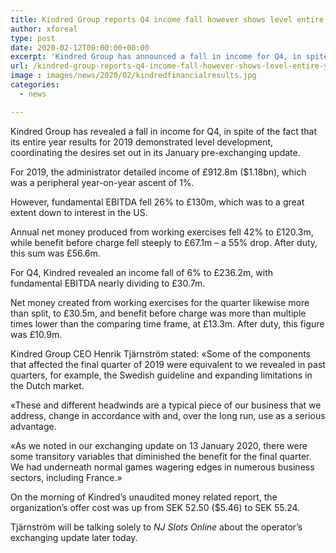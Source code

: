 ```yaml
---
title: Kindred Group reports Q4 income fall however shows level entire year growth
author: xforeal 
type: post
date: 2020-02-12T00:00:00+00:00
excerpt: 'Kindred Group has announced a fall in income for Q4, in spite of the fact that its entire year results for 2019 indicated level development, coordinating the desires set out in its January pre-exchanging update '
url: /kindred-group-reports-q4-income-fall-however-shows-level-entire-year-growth/
image : images/news/2020/02/kindredfinancialresults.jpg
categories:
  - news

---
```

Kindred Group has revealed a fall in income for Q4, in spite of the fact that its entire year results for 2019 demonstrated level development, coordinating the desires set out in its January pre-exchanging update.

For 2019, the administrator detailed income of &pound;912.8m ($1.18bn), which was a peripheral year-on-year ascent of 1&percnt;.

However, fundamental EBITDA fell 26&percnt; to &pound;130m, which was to a great extent down to interest in the US.

Annual net money produced from working exercises fell 42&percnt; to &pound;120.3m, while benefit before charge fell steeply to &pound;67.1m &ndash; a 55&percnt; drop. After duty, this sum was &pound;56.6m.

For Q4, Kindred revealed an income fall of 6&percnt; to &pound;236.2m, with fundamental EBITDA nearly dividing to &pound;30.7m.

Net money created from working exercises for the quarter likewise more than split, to &pound;30.5m, and benefit before charge was more than multiple times lower than the comparing time frame, at &pound;13.3m. After duty, this figure was &pound;10.9m.

Kindred Group CEO Henrik Tj&auml;rnstr&ouml;m stated: &#171;Some of the components that affected the final quarter of 2019 were equivalent to we revealed in past quarters, for example, the Swedish guideline and expanding limitations in the Dutch market.

&#171;These and different headwinds are a typical piece of our business that we address, change in accordance with and, over the long run, use as a serious advantage.

&#171;As we noted in our exchanging update on 13 January 2020, there were some transitory variables that diminished the benefit for the final quarter. We had underneath normal games wagering edges in numerous business sectors, including France.&#187;

On the morning of Kindred&#8217;s unaudited money related report, the organization&#8217;s offer cost was up from SEK 52.50 ($5.46) to SEK 55.24.

Tj&auml;rnstr&ouml;m will be talking solely to _NJ Slots Online_ about the operator&rsquo;s exchanging update later today.